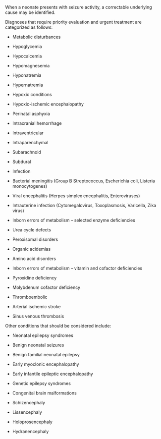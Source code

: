 When a neonate presents with seizure activity, a correctable underlying cause may be identified.

Diagnoses that require priority evaluation and urgent treatment are categorized as follows:

- Metabolic disturbances
- Hypoglycemia
- Hypocalcemia
- Hypomagnesemia
- Hyponatremia
- Hypernatremia

- Hypoxic conditions
- Hypoxic-ischemic encephalopathy
- Perinatal asphyxia

- Intracranial hemorrhage
- Intraventricular
- Intraparenchymal
- Subarachnoid
- Subdural

- Infection
- Bacterial meningitis (Group B Streptococcus, Escherichia coli, Listeria monocytogenes)
- Viral encephalitis (Herpes simplex encephalitis, Enteroviruses)
- Intrauterine infection (Cytomegalovirus, Toxoplasmosis, Varicella, Zika virus)

- Inborn errors of metabolism – selected enzyme deficiencies 

- Urea cycle defects
- Peroxisomal disorders
- Organic acidemias
- Amino acid disorders

- Inborn errors of metabolism – vitamin and cofactor deficiencies

- Pyroxidine deficiency
- Molybdenum cofactor deficiency

- Thromboembolic

- Arterial ischemic stroke
- Sinus venous thrombosis

Other conditions that should be considered include:

- Neonatal epilepsy syndromes 

- Benign neonatal seizures
- Benign familial neonatal epilepsy
- Early myoclonic encephalopathy
- Early infantile epileptic encephalopathy
- Genetic epilepsy syndromes

- Congenital brain malformations 

- Schizencephaly
- Lissencephaly
- Holoprosencephaly
- Hydranencephaly